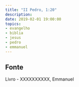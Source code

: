 ```yaml
---
title: "II Pedro, 1:20"
description: 
date: 2019-02-01 19:00:00
topics: 
- evangelho
- biblia
- jesus
- pedro
- emmanuel
---
```




## Fonte
Livro - XXXXXXXXXX, Emmanuel
